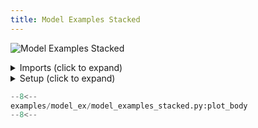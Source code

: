 ```yaml
---
title: Model Examples Stacked
---
```


![Model Examples Stacked](../baseline/model_examples_stacked.png)

<details>
<summary>Imports (click to expand)</summary>

```python
--8<--
examples/model_ex/model_examples_stacked.py:imports
--8<--
```

</details>

<details>
<summary>Setup (click to expand)</summary>

```python
--8<--
examples/model_ex/model_examples_stacked.py:setup
--8<--
```

</details>

```python
--8<--
examples/model_ex/model_examples_stacked.py:plot_body
--8<--
```
